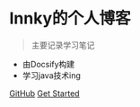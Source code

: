 
# Innky的个人博客

> 主要记录学习笔记

- 由Docsify构建
- 学习java技术ing

[GitHub](https://github.com/docsifyjs/docsify/)
[Get Started](#首页)

